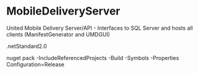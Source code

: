 # MobileDeliveryServer
United Mobile Delivery Server/API - Interfaces to SQL Server and hosts all clients (ManifestGenerator and UMDGUI)

.netStandard2.0

nuget pack -IncludeReferencedProjects -Build -Symbols -Properties Configuration=Release
